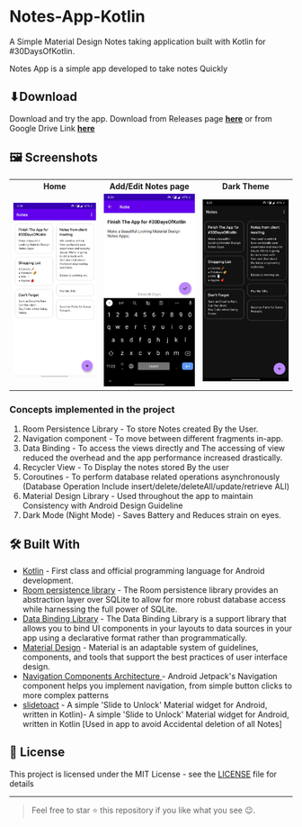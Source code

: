 # Notes-App-Kotlin
A Simple Material Design Notes taking application built with Kotlin for #30DaysOfKotlin.

Notes App is a simple app developed to take notes Quickly

## ⬇Download 
Download and try the app. 
Download from Releases page [**here**](https://github.com/saif191020/Notes-App-Kotlin/releases/tag/v1.0) or from Google Drive Link [**here**](https://drive.google.com/file/d/1U0R2fYCpjBvDcFXk5pQ1XDVZef9B7Z7Y/view?usp=sharing)

## 🖼 Screenshots

<table style="width:100%">
  <tr>
    <th>Home</th>
    <th>Add/Edit Notes page</th>
    <th>Dark Theme</th>
  </tr>
  <tr>
    <td><img src="screenshots/Home.jpg"/></td> 
    <td><img src="screenshots/AddNotes.jpg"/></td>
    <td><img src="screenshots/DarkMode.jpg"</td>
  </tr>
</table>

### Concepts implemented in the project
1. Room Persistence Library - To store Notes created By the User.
2. Navigation component - To move between different fragments in-app. 
3. Data Binding - To access the views directly and The accessing of view reduced the overhead and the app performance
increased drastically.
4. Recycler View - To Display the notes stored By the user
5. Coroutines - To  perform database related operations asynchronously (Database Operation Include insert/delete/deleteAll/update/retrieve ALl)
6. Material Design Library - Used throughout the app to maintain Consistency with Android Design Guideline 
7. Dark Mode (Night Mode) - Saves Battery and Reduces strain on eyes.



## 🛠 Built With 
- [Kotlin](https://kotlinlang.org/) - First class and official programming language for Android development.
- [Room persistence library](https://developer.android.com/topic/libraries/architecture/room) - The Room persistence library provides an abstraction layer over SQLite to allow for more robust database access while harnessing the full power of SQLite.
- [Data Binding Library](https://developer.android.com/topic/libraries/data-binding) - The Data Binding Library is a support library that allows you to bind UI components in your layouts to data sources in your app using a declarative format rather than programmatically.
- [Material Design](https://material.io/design/) - Material is an adaptable system of guidelines, components, and tools that support the best practices of user interface design.
- [Navigation Components Architecture ](https://developer.android.com/guide/navigation)- Android Jetpack's Navigation component helps you implement navigation, from simple button clicks to more complex patterns
- [slidetoact](https://github.com/cortinico/slidetoact) - A simple 'Slide to Unlock' Material widget for Android, written in Kotlin)- A simple 'Slide to Unlock' Material widget for Android, written in Kotlin [Used in app to avoid Accidental deletion of all Notes]


## 📃 License

This project is licensed under the MIT License - see the [LICENSE](LICENSE) file for details

***
> Feel free to star ⭐ this repository if you like what you see 😉.
